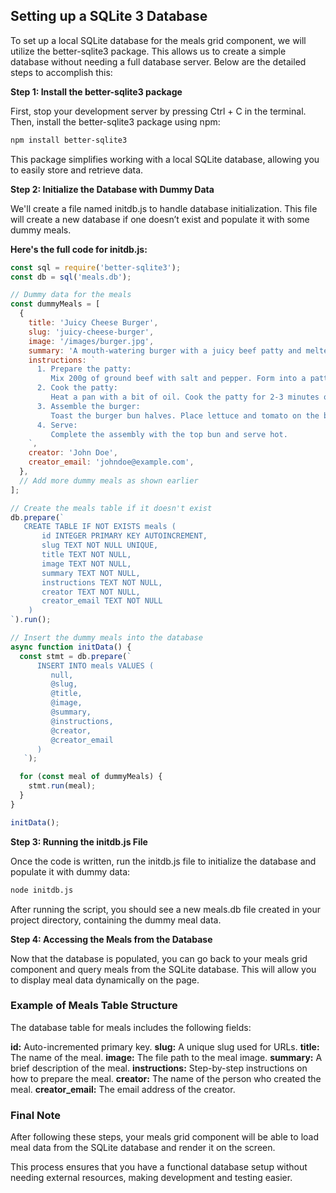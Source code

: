 ## Setting up a SQLite 3 Database

To set up a local SQLite database for the meals grid component, we will utilize the better-sqlite3 package. This allows us to create a simple database without needing a full database server. Below are the detailed steps to accomplish this:

**Step 1: Install the better-sqlite3 package**

First, stop your development server by pressing Ctrl + C in the terminal. Then, install the better-sqlite3 package using npm:

```bash
npm install better-sqlite3
```

This package simplifies working with a local SQLite database, allowing you to easily store and retrieve data.

**Step 2: Initialize the Database with Dummy Data**

We'll create a file named initdb.js to handle database initialization. This file will create a new database if one doesn’t exist and populate it with some dummy meals.

**Here's the full code for initdb.js:**

```javascript
const sql = require('better-sqlite3');
const db = sql('meals.db');

// Dummy data for the meals
const dummyMeals = [
  {
    title: 'Juicy Cheese Burger',
    slug: 'juicy-cheese-burger',
    image: '/images/burger.jpg',
    summary: 'A mouth-watering burger with a juicy beef patty and melted cheese, served in a soft bun.',
    instructions: `
      1. Prepare the patty:
         Mix 200g of ground beef with salt and pepper. Form into a patty.
      2. Cook the patty:
         Heat a pan with a bit of oil. Cook the patty for 2-3 minutes on each side, until browned.
      3. Assemble the burger:
         Toast the burger bun halves. Place lettuce and tomato on the bottom half. Add the cooked patty and top with a slice of cheese.
      4. Serve:
         Complete the assembly with the top bun and serve hot.
    `,
    creator: 'John Doe',
    creator_email: 'johndoe@example.com',
  },
  // Add more dummy meals as shown earlier
];

// Create the meals table if it doesn't exist
db.prepare(`
   CREATE TABLE IF NOT EXISTS meals (
       id INTEGER PRIMARY KEY AUTOINCREMENT,
       slug TEXT NOT NULL UNIQUE,
       title TEXT NOT NULL,
       image TEXT NOT NULL,
       summary TEXT NOT NULL,
       instructions TEXT NOT NULL,
       creator TEXT NOT NULL,
       creator_email TEXT NOT NULL
    )
`).run();

// Insert the dummy meals into the database
async function initData() {
  const stmt = db.prepare(`
      INSERT INTO meals VALUES (
         null,
         @slug,
         @title,
         @image,
         @summary,
         @instructions,
         @creator,
         @creator_email
      )
   `);

  for (const meal of dummyMeals) {
    stmt.run(meal);
  }
}

initData();
```

**Step 3: Running the initdb.js File**

Once the code is written, run the initdb.js file to initialize the database and populate it with dummy data:

```bash
node initdb.js
```

After running the script, you should see a new meals.db file created in your project directory, containing the dummy meal data.

**Step 4: Accessing the Meals from the Database**

Now that the database is populated, you can go back to your meals grid component and query meals from the SQLite database. This will allow you to display meal data dynamically on the page.

### Example of Meals Table Structure

The database table for meals includes the following fields:

**id:** Auto-incremented primary key.
**slug:** A unique slug used for URLs.
**title:** The name of the meal.
**image:** The file path to the meal image.
**summary:** A brief description of the meal.
**instructions:** Step-by-step instructions on how to prepare the meal.
**creator:** The name of the person who created the meal.
**creator_email:** The email address of the creator.

### Final Note

After following these steps, your meals grid component will be able to load meal data from the SQLite database and render it on the screen.

This process ensures that you have a functional database setup without needing external resources, making development and testing easier.
